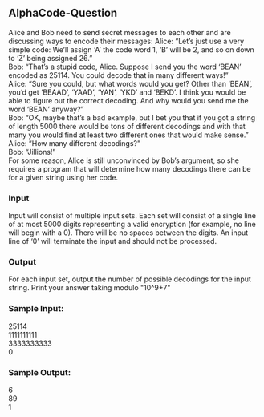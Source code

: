 ## AlphaCode-Question
Alice and Bob need to send secret messages to each other and are discussing ways to encode their messages:
Alice: “Let’s just use a very simple code: We’ll assign ‘A’ the code word 1, ‘B’ will be 2, and so on down to ‘Z’ being assigned 26.”<br>
Bob: “That’s a stupid code, Alice. Suppose I send you the word ‘BEAN’ encoded as 25114. You could decode that in many different ways!”<br>
Alice: “Sure you could, but what words would you get? Other than ‘BEAN’, you’d get ‘BEAAD’, ‘YAAD’, ‘YAN’, ‘YKD’ and ‘BEKD’. I think you would be able to figure out the correct decoding. And why would you send me the word ‘BEAN’ anyway?”<br>
Bob: “OK, maybe that’s a bad example, but I bet you that if you got a string of length 5000 there would be tons of different decodings and with that many you would find at least two different ones that would make sense.” <br>
Alice: “How many different decodings?” <br>
Bob: “Jillions!”<br>
For some reason, Alice is still unconvinced by Bob’s argument, so she requires a program that will determine how many decodings there can be for a given string using her code.
### Input
Input will consist of multiple input sets. Each set will consist of a single line of at most 5000 digits representing a valid encryption (for example, no line will begin with a 0). There will be no spaces between the digits. An input line of ‘0’ will terminate the input and should not be processed.
### Output
For each input set, output the number of possible decodings for the input string. Print your answer taking modulo "10^9+7"
### Sample Input:
25114 <br>
1111111111 <br>
3333333333 <br>
0
### Sample Output:
6 <br>
89 <br>
1
